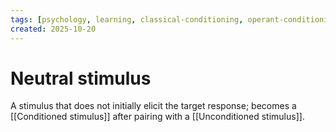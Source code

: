 ```yaml
---
tags: [psychology, learning, classical-conditioning, operant-conditioning, observational-learning, cognition]
created: 2025-10-20
---
```

# Neutral stimulus

A stimulus that does not initially elicit the target response; becomes a [[Conditioned stimulus]] after pairing with a [[Unconditioned stimulus]].
